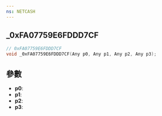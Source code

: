 ```yaml
---
ns: NETCASH
---
```

## _0xFA07759E6FDDD7CF

```c
// 0xFA07759E6FDDD7CF
void _0xFA07759E6FDDD7CF(Any p0, Any p1, Any p2, Any p3);
```


## 參數
* **p0**: 
* **p1**: 
* **p2**: 
* **p3**: 

